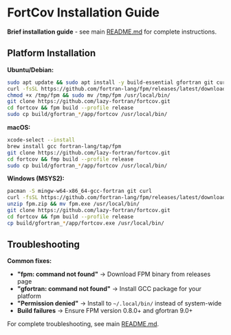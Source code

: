 # FortCov Installation Guide

**Brief installation guide** - see main [README.md](../../README.md) for complete instructions.

## Platform Installation

**Ubuntu/Debian:**
```bash
sudo apt update && sudo apt install -y build-essential gfortran git curl
curl -fsSL https://github.com/fortran-lang/fpm/releases/latest/download/fpm-0.12.0-linux-x86_64-gcc-12 -o /tmp/fpm
chmod +x /tmp/fpm && sudo mv /tmp/fpm /usr/local/bin/
git clone https://github.com/lazy-fortran/fortcov.git
cd fortcov && fpm build --profile release
sudo cp build/gfortran_*/app/fortcov /usr/local/bin/
```

**macOS:**
```bash
xcode-select --install
brew install gcc fortran-lang/tap/fpm
git clone https://github.com/lazy-fortran/fortcov.git
cd fortcov && fmp build --profile release
sudo cp build/gfortran_*/app/fortcov /usr/local/bin/
```

**Windows (MSYS2):**
```bash
pacman -S mingw-w64-x86_64-gcc-fortran git curl
curl -fsSL https://github.com/fortran-lang/fpm/releases/latest/download/fpm-windows.zip -o fpm.zip
unzip fpm.zip && mv fpm.exe /usr/local/bin/
git clone https://github.com/lazy-fortran/fortcov.git
cd fortcov && fpm build --profile release
cp build/gfortran_*/app/fortcov.exe /usr/local/bin/
```

## Troubleshooting

**Common fixes:**
- **"fpm: command not found"** → Download FPM binary from releases page
- **"gfortran: command not found"** → Install GCC package for your platform  
- **"Permission denied"** → Install to `~/.local/bin/` instead of system-wide
- **Build failures** → Ensure FPM version 0.8.0+ and gfortran 9.0+

For complete troubleshooting, see main [README.md](../../README.md).